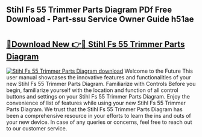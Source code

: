 ## Stihl Fs 55 Trimmer Parts Diagram PDf Free Download - Part-ssu Service Owner Guide h51ae

# <h2><a href="http://dflz2r.blite.top/?on=Stihl+Fs+55+Trimmer+Parts+Diagram">🔗Download New 👉🔴 Stihl Fs 55 Trimmer Parts Diagram</a></h2>

[![Stihl Fs 55 Trimmer Parts Diagram download](https://i.imgur.com/lujVjoI.png)](http://dflz2r.blite.top/?on=Stihl+Fs+55+Trimmer+Parts+Diagram)
Welcome to the Future This user manual showcases the innovative features and functionalities of your new Stihl Fs 55 Trimmer Parts Diagram. Familiarize with Controls Before you begin, familiarize yourself with the location and function of all control buttons and settings on your Stihl Fs 55 Trimmer Parts Diagram. Enjoy the convenience of list of features while using your new Stihl Fs 55 Trimmer Parts Diagram. We trust that the Stihl Fs 55 Trimmer Parts Diagram has been a comprehensive resource in your efforts to learn the ins and outs of your new device. In case of any queries or concerns, feel free to reach out to our customer service.
